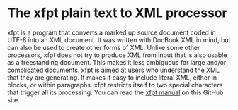 # The xfpt plain text to XML processor

xfpt is a program that converts a marked up source document coded in UTF-8 into
an XML document. It was written with DocBook XML in mind, but can also be used
to create other forms of XML. Unlike some other processors, xfpt does not try
to produce XML from input that is also usable as a freestanding document. This
makes it less ambiguous for large and/or complicated documents. xfpt is aimed
at users who understand the XML that they are generating. It makes it easy to
include literal XML, either in blocks, or within paragraphs. xfpt restricts
itself to two special characters that trigger all its processing. You can read
the [xfpt manual](https://github.com/PhilipHazel/xfpt/blob/main/doc/xfpt.pdf) on
this GitHub site.
